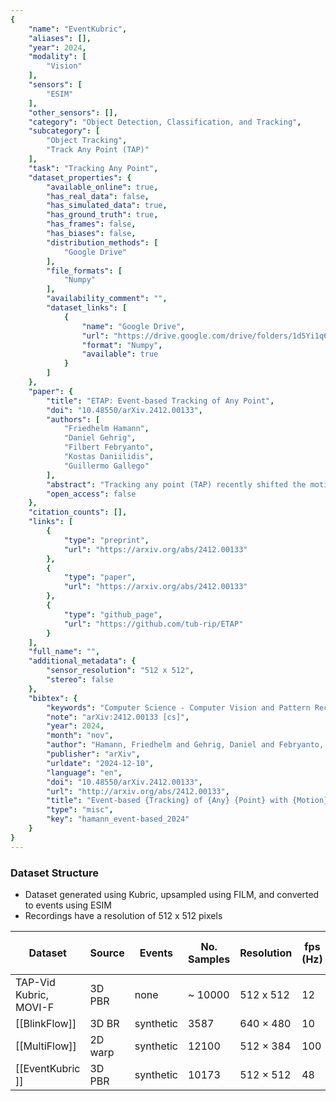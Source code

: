 ```yaml
---
{
    "name": "EventKubric",
    "aliases": [],
    "year": 2024,
    "modality": [
        "Vision"
    ],
    "sensors": [
        "ESIM"
    ],
    "other_sensors": [],
    "category": "Object Detection, Classification, and Tracking",
    "subcategory": [
        "Object Tracking",
        "Track Any Point (TAP)"
    ],
    "task": "Tracking Any Point",
    "dataset_properties": {
        "available_online": true,
        "has_real_data": false,
        "has_simulated_data": true,
        "has_ground_truth": true,
        "has_frames": false,
        "has_biases": false,
        "distribution_methods": [
            "Google Drive"
        ],
        "file_formats": [
            "Numpy"
        ],
        "availability_comment": "",
        "dataset_links": [
            {
                "name": "Google Drive",
                "url": "https://drive.google.com/drive/folders/1d5Yi1q6ZFom3Q_VrELzXjrxE5aC2ezOk",
                "format": "Numpy",
                "available": true
            }
        ]
    },
    "paper": {
        "title": "ETAP: Event-based Tracking of Any Point",
        "doi": "10.48550/arXiv.2412.00133",
        "authors": [
            "Friedhelm Hamann",
            "Daniel Gehrig",
            "Filbert Febryanto",
            "Kostas Daniilidis",
            "Guillermo Gallego"
        ],
        "abstract": "Tracking any point (TAP) recently shifted the motion estimation paradigm from focusing on individual salient points with local templates to tracking arbitrary points with global image contexts. However, while research has mostly focused on driving the accuracy of models in nominal settings, addressing scenarios with difficult lighting conditions and high-speed motions remains out of reach due to the limitations of the sensor. This work addresses this challenge with the first event camera-based TAP method. It leverages the high temporal resolution and high dynamic range of event cameras for robust high-speed tracking, and the global contexts in TAP methods to handle asynchronous and sparse event measurements. We further extend the TAP framework to handle event feature variations induced by motion - thereby addressing an open challenge in purely event-based tracking - with a novel feature alignment loss which ensures the learning of motion-robust features. Our method is trained with data from a new data generation pipeline and systematically ablated across all design decisions. Our method shows strong cross-dataset generalization and performs 135% better on the average Jaccard metric than the baselines. Moreover, on an established feature tracking benchmark, it achieves a 19% improvement over the previous best event-only method and even surpasses the previous best events-and-frames method by 3.7%.",
        "open_access": false
    },
    "citation_counts": [],
    "links": [
        {
            "type": "preprint",
            "url": "https://arxiv.org/abs/2412.00133"
        },
        {
            "type": "paper",
            "url": "https://arxiv.org/abs/2412.00133"
        },
        {
            "type": "github_page",
            "url": "https://github.com/tub-rip/ETAP"
        }
    ],
    "full_name": "",
    "additional_metadata": {
        "sensor_resolution": "512 x 512",
        "stereo": false
    },
    "bibtex": {
        "keywords": "Computer Science - Computer Vision and Pattern Recognition, Computer Science - Machine Learning, Computer Science - Robotics",
        "note": "arXiv:2412.00133 [cs]",
        "year": 2024,
        "month": "nov",
        "author": "Hamann, Friedhelm and Gehrig, Daniel and Febryanto, Filbert and Daniilidis, Kostas and Gallego, Guillermo",
        "publisher": "arXiv",
        "urldate": "2024-12-10",
        "language": "en",
        "doi": "10.48550/arXiv.2412.00133",
        "url": "http://arxiv.org/abs/2412.00133",
        "title": "Event-based {Tracking} of {Any} {Point} with {Motion}-{Robust} {Correlation} {Features}",
        "type": "misc",
        "key": "hamann_event-based_2024"
    }
}
---
```



### Dataset Structure

- Dataset generated using Kubric, upsampled using FILM, and converted to events using ESIM
- Recordings have a resolution of 512 x 512 pixels

| **Dataset**            | **Source** | **Events** | **No. Samples** | **Resolution** | **fps (Hz)** | **sample duration (s)** | **IMO** | **optical flow** | **depth** | **point tracking** | **segmentations** |
| ---------------------- | ---------- | ---------- | --------------- | -------------- | ------------ | ----------------------- | ------- | ---------------- | --------- | ------------------ | ----------------- |
| TAP-Vid Kubric, MOVI-F | 3D PBR     | none       | ~ 10000         | 512 x 512      | 12           | 2                       | Y       | Y                | Y         | Y                  | Y                 |
| [[BlinkFlow]]          | 3D BR      | synthetic  | 3587            | 640 × 480      | 10           | 1                       | Y       | Y                | Y         | N                  | Y                 |
| [[MultiFlow]]          | 2D warp    | synthetic  | 12100           | 512 × 384      | 100          | 0.5                     | Y       | Y*               | N         | N                  | N                 |
| [[EventKubric ]]       | 3D PBR     | synthetic  | 10173           | 512 × 512      | 48           | 2                       | Y       | Y                | Y         | Y                  | Y                 |